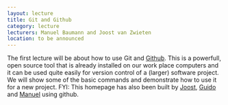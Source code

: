 ```yaml
---
layout: lecture
title: Git and Github
category: lecture
lecturers: Manuel Baumann and Joost van Zwieten
location: to be announced
---
```


The first lecture will be about how to use Git and [Github]. This is a powerfull, open source tool that is already installed on our work place computers and it can be used quite easily for version control of a (larger) software project. We will show some of the basic commands and demonstrate how to use it for a new project. FYI: This homepage has also been built by [Joost], [Guido] and [Manuel] using github.

[Github]: https://github.com
[Joost]: https://github.com/joostvanzwieten
[Guido]: https://github.com/guidooud
[Manuel]: https://github.com/ManuelMBaumann
